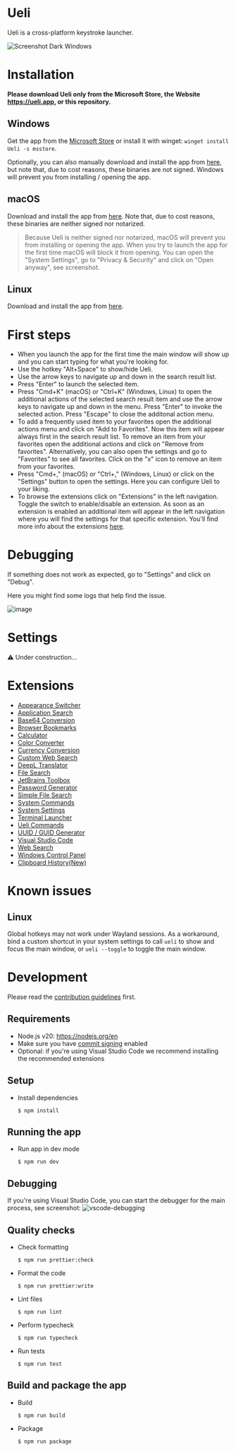 # Ueli

Ueli is a cross-platform keystroke launcher.

![Screenshot Dark Windows](docs/example-screenshot.webp)

# Installation

**Please download Ueli only from the Microsoft Store, the Website https://ueli.app, or this repository.**

## Windows

Get the app from the [Microsoft Store](https://www.microsoft.com/store/productId/9PK44N42B2G7?ocid=pdpshare) or install it with winget: `winget install Ueli -s msstore`.

Optionally, you can also manually download and install the app from [here](https://github.com/oliverschwendener/ueli/releases/latest), but note that, due to cost reasons, these binaries are not signed. Windows will prevent you from installing / opening the app.

## macOS

Download and install the app from [here](https://github.com/oliverschwendener/ueli/releases/latest). Note that, due to cost reasons, these binaries are neither signed nor notarized.

> Because Ueli is neither signed nor notarized, macOS will prevent you from installing or opening the app. When you try to launch the app for the first time macOS will block it from opening. You can open the "System Settings", go to "Privacy & Security" and click on "Open anyway", see screenshot.

## Linux

Download and install the app from [here](https://github.com/oliverschwendener/ueli/releases/latest).

# First steps

- When you launch the app for the first time the main window will show up and you can start typing for what you're looking for.
- Use the hotkey "Alt+Space" to show/hide Ueli.
- Use the arrow keys to navigate up and down in the search result list.
- Press "Enter" to launch the selected item.
- Press "Cmd+K" (macOS) or "Ctrl+K" (Windows, Linux) to open the additional actions of the selected search result item and use the arrow keys to navigate up and down in the menu. Press "Enter" to invoke the selected action. Press "Escape" to close the additonal action menu.
- To add a frequently used item to your favorites open the additional actions menu and click on "Add to Favorites". Now this item will appear always first in the search result list. To remove an item from your favorites open the additional actions and click on "Remove from favorites". Alternatively, you can also open the settings and go to "Favorites" to see all favorites. Click on the "x" icon to remove an item from your favorites.
- Press "Cmd+," (macOS) or "Ctrl+," (Windows, Linux) or click on the "Settings" button to open the settings. Here you can configure Ueli to your liking.
- To browse the extensions click on "Extensions" in the left navigation. Toggle the switch to enable/disable an extension. As soon as an extension is enabled an additional item will appear in the left navigation where you will find the settings for that specific extension. You'll find more info about the extensions [here](https://github.com/oliverschwendener/ueli/wiki/Extensions).

# Debugging

If something does not work as expected, go to "Settings" and click on "Debug".

Here you might find some logs that help find the issue.

![image](https://github.com/user-attachments/assets/d850cb71-6588-4f39-8cfc-f042beb94f1e)

# Settings

⚠️ Under construction...

# Extensions

- [Appearance Switcher](docs/Extensions/AppearanceSwitcher/README.md)
- [Application Search](docs/Extensions/ApplicationSearch/README.md)
- [Base64 Conversion](docs/Extensions/Base64Conversion/README.md)
- [Browser Bookmarks](docs/Extensions/BrowserBookmarks/README.md)
- [Calculator](docs/Extensions/Calculator/README.md)
- [Color Converter](docs/Extensions/ColorConverter/README.md)
- [Currency Conversion](docs/Extensions/CurrencyConversion/README.md)
- [Custom Web Search](docs/Extensions/CustomWebSearch/README.md)
- [DeepL Translator](docs/Extensions/DeeplTranslator/README.md)
- [File Search](docs/Extensions/FileSearch/README.md)
- [JetBrains Toolbox](docs/Extensions/JetBrainsToolbox/README.md)
- [Password Generator](docs/Extensions/PasswordGenerator/README.md)
- [Simple File Search](docs/Extensions/SimpleFileSearch/README.md)
- [System Commands](docs/Extensions/SystemCommands/README.md)
- [System Settings](docs/Extensions/SystemSettings/README.md)
- [Terminal Launcher](docs/Extensions/TerminalLauncher/README.md)
- [Ueli Commands](docs/Extensions/UeliCommands/README.md)
- [UUID / GUID Generator](docs/Extensions/UuidGenerator/README.md)
- [Visual Studio Code](docs/Extensions/VSCode/README.md)
- [Web Search](docs/Extensions/WebSearch/README.md)
- [Windows Control Panel](docs/Extensions/WindowsControlPanel/README.md)
- [Clipboard History(New)](docs/Extensions/ClipboardHistory/README.md)

# Known issues

## Linux

Global hotkeys may not work under Wayland sessions. As a workaround, bind a custom shortcut in your system settings to call `ueli` to show and focus the main window, or `ueli --toggle` to toggle the main window.

# Development

Please read the [contribution guidelines](CONTRIBUTING.md) first.

## Requirements

- Node.js v20: https://nodejs.org/en
- Make sure you have [commit signing](https://docs.github.com/en/authentication/managing-commit-signature-verification/signing-commits) enabled
- Optional: if you're using Visual Studio Code we recommend installing the recommended extensions

## Setup

- Install dependencies

    ```
    $ npm install
    ```

## Running the app

- Run app in dev mode

    ```
    $ npm run dev
    ```

## Debugging

If you're using Visual Studio Code, you can start the debugger for the main process, see screenshot:
![vscode-debugging](https://github.com/oliverschwendener/ueli/assets/15727229/b2a6cbc3-ed70-4878-bbc1-4c840b8dd3ea)

## Quality checks

- Check formatting

    ```
    $ npm run prettier:check
    ```

- Format the code

    ```
    $ npm run prettier:write
    ```

- Lint files

    ```
    $ npm run lint
    ```

- Perform typecheck

    ```
    $ npm run typecheck
    ```

- Run tests

    ```
    $ npm run test
    ```

## Build and package the app

- Build

    ```
    $ npm run build
    ```

- Package
    ```
    $ npm run package
    ```
